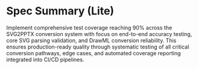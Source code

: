 # Spec Summary (Lite)

Implement comprehensive test coverage reaching 90% across the SVG2PPTX conversion system with focus on end-to-end accuracy testing, core SVG parsing validation, and DrawML conversion reliability. This ensures production-ready quality through systematic testing of all critical conversion pathways, edge cases, and automated coverage reporting integrated into CI/CD pipelines.